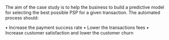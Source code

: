The aim of the case study is to help the business to build a predictive model for selecting the best possible PSP for a given transaction. The automated process should: 

•	Increase the payment success rate
•	Lower the transactions fees
•	Increase customer satisfaction and lower the customer churn
